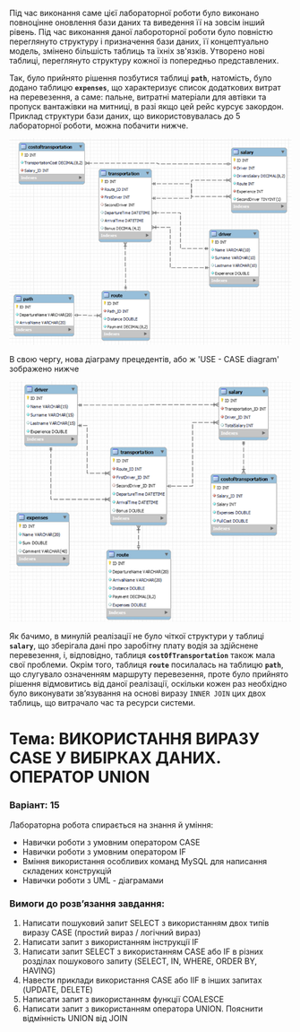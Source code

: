 Під час виконання саме цієї лабораторної роботи було виконано повноцінне оновлення бази даних та виведення її на зовсім інший рівень. Під час виконання даної лабороторної роботи було повністю переглянуто структуру і призначення бази даних, її концептуально модель, змінено більшість таблиць та їхніх зв'язків. Утворено нові таблиці, переглянуто структуру кожної із попередньо представлених. 

Так, було прийнято рішення позбутися таблиці **`path`**, натомість, було додано таблицю **`expenses`**, що характеризує список додаткових витрат на перевезення, а саме: пальне, витратні матеріали для автівки та пропуск вантажівки на митниці, в разі якщо цей рейс курсує закордон. Приклад структури бази даних, що використовувалась до 5 лабораторної роботи, можна побачити нижче.

![Tables structure previous](previous.png)

В свою чергу, нова діаграму прецедентів, або ж 'USE - CASE diagram' зображено нижче 

![Tables structure current](current.png)

Як бачимо, в минулій реалізації не було чіткої структури у таблиці **`salary`**, що зберігала дані про заробітну плату водія за здійснене перевезення, і, відповідно, таблиця **`costOfTransportation`** також мала свої проблеми. Окрім того, таблиця **`route`** посилалась на таблицю **`path`**, що слугувало означенням маршруту перевезення, проте було прийнято рішення відмовитись від даної реалізації, оскільки кожен раз необхідно було виконувати зв’язування на основі виразу `INNER JOIN` цих двох таблиць, що витрачало час та ресурси системи.



# Тема: ВИКОРИСТАННЯ ВИРАЗУ CASE У ВИБІРКАХ ДАНИХ. ОПЕРАТОР UNION
### Варіант: 15

Лабораторна робота спирається на знання й уміння: 
- Навички роботи з умовним оператором CASE
- Навички роботи з умовним оператором IF
- Вміння використання особливих команд MySQL для написання складених конструкцій
- Навички роботи з UML - діаграмами

### Вимоги до розв’язання завдання: <br>
1. Написати пошуковий запит SELECT з використанням двох типів виразу CASE (простий вираз / логічний вираз)
2. Написати запит з використанням інструкції IF
3. Написати запит SELECT з використанням CASE або IF в різних розділах пошукового запиту (SELECT, IN, WHERE, ORDER BY, HAVING)
4. Навести приклади використання CASE або IIF в інших запитах (UPDATE, DELETE)
5. Написати запит з використанням функції COALESCE
6. Написати запит з використанням оператора UNION. Пояснити відмінність UNION від JOIN
